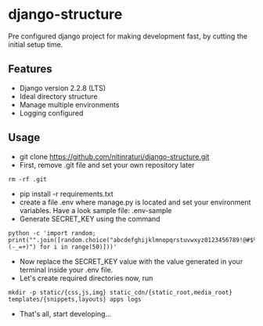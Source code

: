 # django-structure
Pre configured django project for making development fast, by cutting the initial setup time.

## Features
- Django version 2.2.8 (LTS)
- Ideal directory structure
- Manage multiple environments
- Logging configured

## Usage
- git clone https://github.com/nitinraturi/django-structure.git
- First, remove .git file and set your own repository later
```
rm -rf .git
```
- pip install -r requirements.txt
- create a file .env where manage.py is located and set your environment variables. Have a look sample file: .env-sample
- Generate SECRET_KEY using the command
```
python -c 'import random; print("".join([random.choice("abcdefghijklmnopqrstuvwxyz0123456789!@#$%^&*(-_=+)") for i in range(50)]))'
```
- Now replace the SECRET_KEY value with the value generated in your terminal inside your .env file.
- Let's create required directories now, run
```
mkdir -p static/{css,js,img} static_cdn/{static_root,media_root} templates/{snippets,layouts} apps logs
```
- That's all, start developing...
